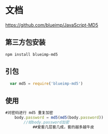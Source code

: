 # 					文档

https://github.com/blueimp/JavaScript-MD5

## 第三方包安装

```shell
npm install blueimp-md5
```

## 引包

```javascript
  var md5 = require('blueimp-md5')
```

## 使用

```javascript
#对密码进行 md5 重复加密
	body.password = md5(md5(body.password))
		//给body.password加密
			##爱套几层套几成，套的越多越牛皮
```

